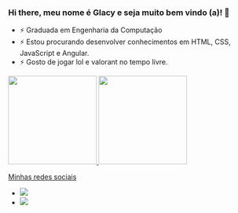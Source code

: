### Hi there, meu nome é Glacy e seja muito bem vindo (a)! 👋

- ⚡ Graduada em Engenharia da Computação
- ⚡ Estou procurando desenvolver conhecimentos em HTML, CSS, JavaScript e Angular.
- ⚡ Gosto de jogar lol e valorant no tempo livre.

<div>
  <a href="https://github.com/glacykm11">
  <img height="180em" src="https://github-readme-stats.vercel.app/api?username=glacykm11&show_icons=true&theme=dracula&include_all_commits=true&count_private=true "/>
  <img height="180em" src="https://github-readme-stats.vercel.app/api/top-langs/?username=glacykm11&layout=compact&langs_count=7&theme=dracula"/>
</div>
  
Minhas redes sociais
- [<img src="https://img.shields.io/badge/linkedin-%230077B5.svg?&style=for-the-badge&logo=linkedin&logoColor=white" />](https://www.linkedin.com/in/glacygomes/) 
- [<img src = "https://img.shields.io/badge/instagram-%23E4405F.svg?&style=for-the-badge&logo=instagram&logoColor=white">](https://www.instagram.com/glacygomes/)

 
